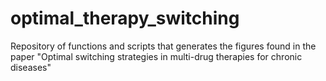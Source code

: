 # optimal_therapy_switching
Repository of functions and scripts that generates the figures found in the paper "Optimal switching strategies in multi-drug therapies for chronic diseases"
